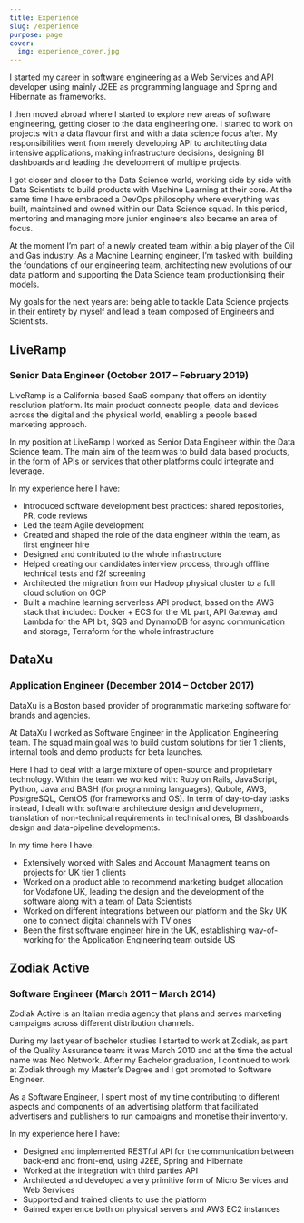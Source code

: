 ```yaml
---
title: Experience
slug: /experience
purpose: page
cover:
  img: experience_cover.jpg
---
```



I started my career in software engineering as a Web Services and API developer using mainly J2EE as programming language and Spring and Hibernate as frameworks.

I then moved abroad where I started to explore new areas of software engineering, getting closer to the data engineering one. I started to work on projects with a data flavour first and with a data science focus after. My responsibilities went from merely developing API to architecting data intensive applications, making infrastructure decisions, designing BI dashboards and leading the development of multiple projects.

I got closer and closer to the Data Science world, working side by side with Data Scientists to build products with Machine Learning at their core. At the same time I have embraced a DevOps philosophy where everything was built, maintained and owned within our Data Science squad. In this period, mentoring and managing more junior engineers also became an area of focus.

At the moment I’m part of a newly created team within a big player of the Oil and Gas industry. As a Machine Learning engineer, I’m tasked with: building the foundations of our engineering team, architecting new evolutions of our data platform and supporting the Data Science team productionising their models.

My goals for the next years are: being able to tackle Data Science projects in their entirety by myself and lead a team composed of Engineers and Scientists.

## LiveRamp

### Senior Data Engineer (October 2017 – February 2019)

LiveRamp is a California-based SaaS company that offers an identity resolution platform. Its main product connects people, data and devices across the digital and the physical world, enabling a people based marketing approach.

In my position at LiveRamp I worked as Senior Data Engineer within the Data Science team. The main aim of the team was to build data based products, in the form of APIs or services that other platforms could integrate and leverage.

In my experience here I have:

* Introduced software development best practices: shared repositories, PR, code reviews
* Led the team Agile development
* Created and shaped the role of the data engineer within the team, as first engineer hire
* Designed and contributed to the whole infrastructure
* Helped creating our candidates interview process, through offline technical tests and f2f screening
* Architected the migration from our Hadoop physical cluster to a full cloud solution on GCP
* Built a machine learning serverless API product, based on the AWS stack that included: Docker + ECS for the ML part, API Gateway and Lambda for the API bit, SQS and DynamoDB for async communication and storage, Terraform for the whole infrastructure


## DataXu
### Application Engineer (December 2014 – October 2017)

DataXu is a Boston based provider of programmatic marketing software for brands and agencies.

At DataXu I worked as Software Engineer in the Application Engineering team. The squad main goal was to build custom solutions for tier 1 clients, internal tools and demo products for beta launches.

Here I had to deal with a large mixture of open-source and proprietary technology. Within the team we worked with: Ruby on Rails, JavaScript, Python, Java and BASH (for programming languages), Qubole, AWS, PostgreSQL, CentOS (for frameworks and OS). In term of day-to-day tasks instead, I dealt with: software architecture design and development, translation of non-technical requirements in technical ones, BI dashboards design and data-pipeline developments.

In my time here I have:

* Extensively worked with Sales and Account Managment teams on projects for UK tier 1 clients
* Worked on a product able to recommend marketing budget allocation for Vodafone UK, leading the design and the development of the software along with a team of Data Scientists
* Worked on different integrations between our platform and the Sky UK one to connect digital channels with TV ones
* Been the first software engineer hire in the UK, establishing way-of-working for the Application Engineering team outside US


## Zodiak Active

### Software Engineer (March 2011 – March 2014)

Zodiak Active is an Italian media agency that plans and serves marketing campaigns across different distribution channels.

During my last year of bachelor studies I started to work at Zodiak, as part of the Quality Assurance team: it was March 2010 and at the time the actual name was Neo Network. After my Bachelor graduation, I continued to work at Zodiak through my Master’s Degree and I got promoted to Software Engineer.

As a Software Engineer, I spent most of my time contributing to different aspects and components of an advertising platform that facilitated advertisers and publishers to run campaigns and monetise their inventory.

In my experience here I have:

* Designed and implemented RESTful API for the communication between back-end and front-end, using J2EE, Spring and Hibernate
* Worked at the integration with third parties API
* Architected and developed a very primitive form of Micro Services and Web Services
* Supported and trained clients to use the platform
* Gained experience both on physical servers and AWS EC2 instances